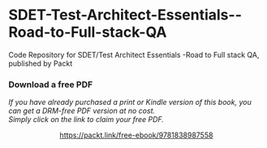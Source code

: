 # SDET-Test-Architect-Essentials--Road-to-Full-stack-QA
Code Repository for SDET/Test Architect Essentials -Road to Full stack QA, published by Packt
### Download a free PDF

 <i>If you have already purchased a print or Kindle version of this book, you can get a DRM-free PDF version at no cost.<br>Simply click on the link to claim your free PDF.</i>
<p align="center"> <a href="https://packt.link/free-ebook/9781838987558">https://packt.link/free-ebook/9781838987558 </a> </p>